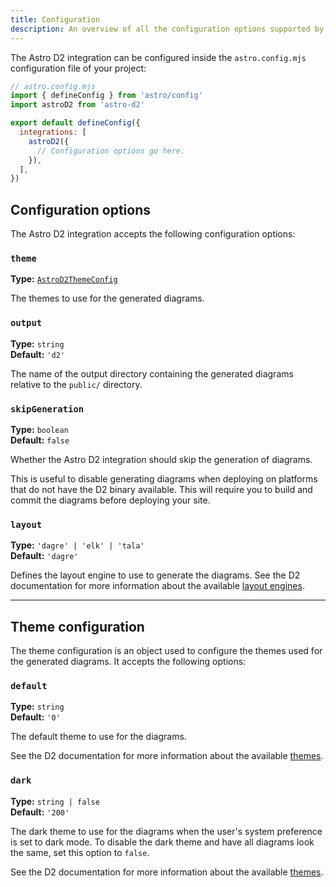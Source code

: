 ```yaml
---
title: Configuration
description: An overview of all the configuration options supported by the Astro D2 integration.
---
```


The Astro D2 integration can be configured inside the `astro.config.mjs` configuration file of your project:

```js {8}
// astro.config.mjs
import { defineConfig } from 'astro/config'
import astroD2 from 'astro-d2'

export default defineConfig({
  integrations: [
    astroD2({
      // Configuration options go here.
    }),
  ],
})
```

## Configuration options

The Astro D2 integration accepts the following configuration options:

### `theme`

**Type:** [`AstroD2ThemeConfig`](#theme-configuration)

The themes to use for the generated diagrams.

### `output`

**Type:** `string`  
**Default:** `'d2'`

The name of the output directory containing the generated diagrams relative to the `public/` directory.

### `skipGeneration`

**Type:** `boolean`  
**Default:** `false`

Whether the Astro D2 integration should skip the generation of diagrams.

This is useful to disable generating diagrams when deploying on platforms that do not have the D2 binary available. This will require you to build and commit the diagrams before deploying your site.

### `layout`

**Type:** `'dagre' | 'elk' | 'tala'`  
**Default:** `'dagre'`

Defines the layout engine to use to generate the diagrams.
See the D2 documentation for more information about the available [layout engines](https://d2lang.com/tour/layouts#layout-engines).

---

## Theme configuration

The theme configuration is an object used to configure the themes used for the generated diagrams.
It accepts the following options:

### `default`

**Type:** `string`  
**Default:** `'0'`

The default theme to use for the diagrams.

See the D2 documentation for more information about the available [themes](https://d2lang.com/tour/themes).

### `dark`

**Type:** `string | false`  
**Default:** `'200'`

The dark theme to use for the diagrams when the user's system preference is set to dark mode.
To disable the dark theme and have all diagrams look the same, set this option to `false`.

See the D2 documentation for more information about the available [themes](https://d2lang.com/tour/themes).

